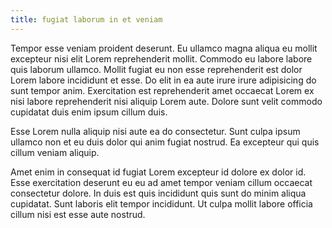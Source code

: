 ```yaml
---
title: fugiat laborum in et veniam
---
```


Tempor esse veniam proident deserunt. Eu ullamco magna aliqua eu mollit excepteur nisi elit Lorem reprehenderit mollit. Commodo eu labore labore quis laborum ullamco. Mollit fugiat eu non esse reprehenderit est dolor Lorem labore incididunt et esse. Do elit in ea aute irure irure adipisicing do sunt tempor anim. Exercitation est reprehenderit amet occaecat Lorem ex nisi labore reprehenderit nisi aliquip Lorem aute. Dolore sunt velit commodo cupidatat duis enim ipsum cillum duis.

Esse Lorem nulla aliquip nisi aute ea do consectetur. Sunt culpa ipsum ullamco non et eu duis dolor qui anim fugiat nostrud. Ea excepteur qui quis cillum veniam aliquip.

Amet enim in consequat id fugiat Lorem excepteur id dolore ex dolor id. Esse exercitation deserunt eu eu ad amet tempor veniam cillum occaecat consectetur dolore. In duis est quis incididunt quis sunt do minim aliqua cupidatat. Sunt laboris elit tempor incididunt. Ut culpa mollit labore officia cillum nisi est esse aute nostrud.